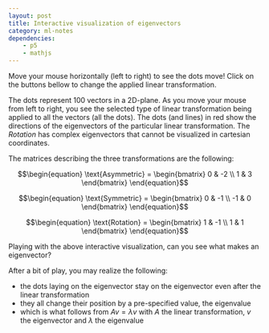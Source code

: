 ```yaml
---
layout: post
title: Interactive visualization of eigenvectors
category: ml-notes
dependencies:
    - p5
    - mathjs
---
```

Move your mouse horizontally (left to right) to see the dots move! Click on the buttons bellow to change the applied linear transformation.

<div id="sketch-holder">
    <div id="sketch">
    <script type="text/javascript" src="assets/js/eigen_sketch.js"></script>
    </div>
</div>

The dots represent 100 vectors in a 2D-plane. As you move your mouse from left to right, you see the selected type of linear transformation being applied to all the vectors (all the dots). The dots (and lines) in red show the directions of the eigenvectors of the particular linear transformation. The *Rotation* has complex eigenvectors that cannot be visualized in cartesian coordinates.

The matrices describing the three transformations are the following:

$$\begin{equation}
\text{Asymmetric} = 
    \begin{bmatrix}
    0 & -2 \\ 
    1 & 3
    \end{bmatrix}
\end{equation}$$

$$\begin{equation}
\text{Symmetric} = 
    \begin{bmatrix}
    0 & -1 \\ 
    -1 & 0
    \end{bmatrix}
\end{equation}$$

$$\begin{equation}
\text{Rotation} = 
    \begin{bmatrix}
    1 & -1 \\ 
    1 & 1
    \end{bmatrix}
\end{equation}$$

Playing with the above interactive visualization, can you see what makes an eigenvector?

After a bit of play, you may realize the following:
 - the dots laying on the eigenvector stay on the eigenvector even after the linear transformation
 - they all change their position by a pre-specified value, the eigenvalue
 - which is what follows from $Av = \lambda v$ with $A$ the linear transformation, $v$ the eigenvector and $\lambda$ the eigenvalue

<!-- In the symmetric and the asymmetric examples you -->

<!-- As visible above, the symmetric transformation has orthogonal eigenvectors, while the asymmetric transformation does not. -->